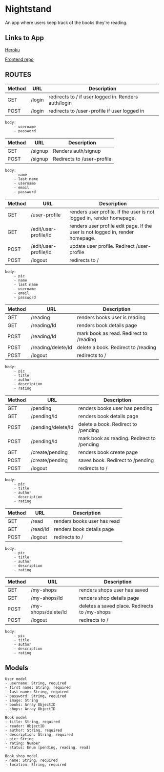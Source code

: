 # Nightstand
An app where users keep track of the books they're reading.

## Links to App 
[Heroku]()

[Frontend repo](https://github.com/x8a/night-stand-frontend)

## ROUTES

|Method|URL|Description|
|---|---|---|
GET | /login | redirects to / if user logged in. Renders auth/login
POST | /login | redirects to /user-profile if user logged in

```
body:
    - username
    - password
```
|Method|URL|Description|
|---|---|---|
GET | /signup | Renders auth/signup
POST | /signup | Redirects to /user-profile

```
body:
    - name
    - last name
    - username
    - email
    - password
```
|Method|URL|Description|
|---|---|---|
GET | /user-profile | renders user profile. If the user is not logged in, render homepage. 
GET | /edit/user-profile/Id | renders user profile edit page. If the user is not logged in, render homepage. 
POST | /edit/user-profile/Id | update user profile. Redirect /user-profile
POST | /logout | redirects to /
```
body:
    - pic
    - name
    - last name
    - username
    - email
    - password
```
|Method|URL|Description|
|---|---|---|
GET | /reading | renders books user is reading
GET | /reading/Id | renders book details page
POST | /reading/Id | mark book as read. Redirect to /reading
POST | /reading/delete/Id | delete a book. Redirect to /reading
POST | /logout | redirects to /
```
body:
    - pic
    - title
    - author
    - description
    - rating
```
|Method|URL|Description|
|---|---|---|
GET | /pending | renders books user has pending 
GET | /pending/Id | renders book details page
POST | /pending/delete/Id | delete a book. Redirect to /pending
POST | /pending/Id | mark book as reading. Redirect to /pending
GET | /create/pending | renders book create page
POST | /create/pending | saves book. Redirect to /pending
POST | /logout | redirects to /
```
body:
    - pic
    - title
    - author
    - description
    - rating
```
|Method|URL|Description|
|---|---|---|
GET | /read | renders books user has read 
GET | /read/Id | renders book details page
POST | /logout | redirects to /
```
body:
    - pic
    - title
    - author
    - description
    - rating
```
|Method|URL|Description|
|---|---|---|
GET | /my-shops | renders shops user has saved 
GET | /my-shops/Id | renders shop details page
POST| /my-shops/delete/Id | deletes a saved place. Redirects to /my-shops
POST | /logout | redirects to /
```
body:
    - pic
    - title
    - author
    - description
    - rating
```

## Models

```
User model
- username: String, required
- first name: String, required
- last name: String, required
- password: String, required
- image: String
- books: Array ObjectID
- shops: Array ObjectID
```
```
Book model
- title: String, required
- reader: ObjectID
- author: String, required
- description: String, required
- pic: String
- rating: Number
- status: Enum [pending, reading, read]
```
```
Book shop model
- name: String, required
- location: String, required
```
